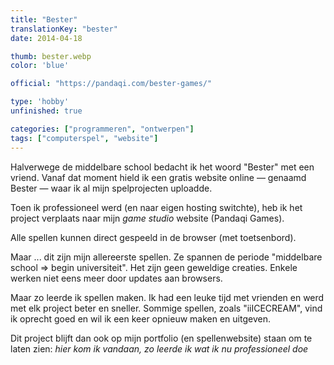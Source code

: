 ```yaml
---
title: "Bester"
translationKey: "bester"
date: 2014-04-18

thumb: bester.webp
color: 'blue'

official: "https://pandaqi.com/bester-games/"

type: 'hobby'
unfinished: true

categories: ["programmeren", "ontwerpen"]
tags: ["computerspel", "website"]
---
```


Halverwege de middelbare school bedacht ik het woord "Bester" met een vriend. Vanaf dat moment hield ik een gratis website online &mdash; genaamd Bester &mdash; waar ik al mijn spelprojecten uploadde.

Toen ik professioneel werd (en naar eigen hosting switchte), heb ik het project verplaats naar mijn _game studio_ website (Pandaqi Games).

Alle spellen kunnen direct gespeeld in de browser (met toetsenbord).

Maar ... dit zijn mijn allereerste spellen. Ze spannen de periode "middelbare school => begin universiteit". Het zijn geen geweldige creaties. Enkele werken niet eens meer door updates aan browsers.

Maar zo leerde ik spellen maken. Ik had een leuke tijd met vrienden en werd met elk project beter en sneller. Sommige spellen, zoals "iiICECREAM", vind ik oprecht goed en wil ik een keer opnieuw maken en uitgeven.

Dit project blijft dan ook op mijn portfolio (en spellenwebsite) staan om te laten zien: _hier kom ik vandaan, zo leerde ik wat ik nu professioneel doe_